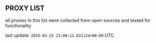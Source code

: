 ## PROXY LIST

all proxies in this list were collected from open sources and tested for functionality

last update: `2025-03-25 23:00:12.631124+00:00` UTC